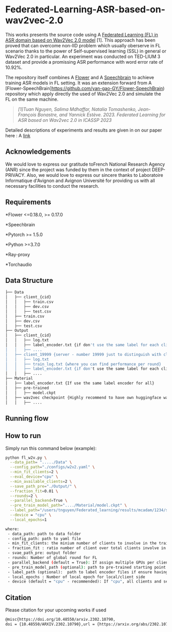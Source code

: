 # Federated-Learning-ASR-based-on-wav2vec-2.0

This works presents the source code using A [Federated Learning (FL) in ASR domain based on Wav2Vec 2.0 model](https://arxiv.org/pdf/2302.10790.pdf) [1]. This approach has been proved that can overcome non-IID problem which usually oberserve in FL scenario thanks to the power of Self-supervised learning (SSL) in general or Wav2Vec 2.0 in particular. An experiment was conducted on TED-LIUM 3 dataset and provide a promissing ASR performance with word error rate of 10.92%.

The repository itself combines A [Flower](https://flower.dev) and A [Speechbrain](https://speechbrain.github.io) to achieve training ASR models in FL setting. It was an extension forward from A [Flower-SpeechBrain]https://github.com/yan-gao-GY/Flower-SpeechBrain) repository which apply directly the used of Wav2Vec 2.0 and simulate the FL on the same machine.


> *[1]Tuan Nguyen, Salima Mdhaffar, Natalia Tomashenko, Jean-François Bonastre, and Yannick Estève. 2023. Federated Learning for ASR based on Wav2vec 2.0 in ICASSP 2023*

Detailed descriptions of experiments and results are given in on our paper here : A [link](https://arxiv.org/abs/2302.10790)


## Acknowledgements

We would love to express our gratitude toFrench National Research Agency (ANR) since the project was funded by them in the context of project DEEP-PRIVACY. 
Also, we would love to express our sincere thanks to Laboratoire Informatique d'Avignon and Avignon Université for providing us with all necessary facilities to conduct the research.

## Requirements

*Flower <=0.18.0, >= 0.17.0

*Speechbrain

*Pytorch >= 1.5.0

*Python >=3.7.0

*Ray-proxy

*Torchaudio

## Data Structure
```bash
├── Data
│   ├── client_{cid}
│   │   ├── train.csv
│   │   ├── dev.csv
│   │   ├── test.csv
│   ├── train.csv
│   ├── dev.csv
│   ├── test.csv
├── Output
│   ├── client_{cid}
│   │   ├── log.txt
│   │   ├── label_encoder.txt {if don't use the same label for each client and server}
│   │   ├── ....
│   ├── client_19999 {server - number 19999 just to distinguish with client cid. You can choose any number in the py file.}
│   │   ├── log.txt
│   │   ├── train_log.txt {where you can find performance per round}
│   │   ├── label_encoder.txt {if don't use the same label for each client and server}
│   │   ├── ....
├── Material
│   ├── label_encoder.txt {If use the same label encoder for all}
│   ├── pre-trained
│   │   ├── model.ckpt
│   ├── wav2vec checkpoint {Highly recommend to have own huggingface wav2vec2 checkpoint to avoid repeat download wav2vec2}
│   │   ├── ....

```

## Running flow
## How to run

Simply run this command below (example):
```bash
python fl_w2v.py \
  --data_path= "...../Data" \
  --config_path="./configs/w2v2.yaml" \
  --min_fit_clients=2 \
  --eval_device="cpu" \
  --min_available_clients=2 \
  --save_path_pre="./Output/" \
  --fraction_fit=0.01 \
  --rounds=2 \
  --parallel_backend=True \
  --pre_train_model_path="..../Material/model.ckpt" \
  --label_path="/users/tnguyen/Federated_learning/results/mcadam/1234/save/label_encoder.txt" \
  --device = "cpu" \
  --local_epochs=1

where: 
 - data_path: path to data folder
 - config_path: path to yaml file
 - min_fit_clients: the minium number of clients to involve in the training per round
 - fraction_fit : ratio number of client over total clients involve in the training per round
 - svae_path_pre: output folder
 - rounds: Number of global round for FL
 - parallel_backend (default = True): If assign multiple GPUs per client
 - pre_train_model_path (optional): path to pre-trained starting point (in case of resume training or having pre-trained on ASR task as starting point)
 - label_path (optional):  path to label encoder files if ensure having same encoder for all
 - local_epochs : Number of local epoch for local/client side
 - device (default = "cpu" - recommended): If "cpu", all clients and server are initialized on CPU and only pump to GPUs if needed in order to ensure enough GPUs memmory. If dataset is small or on small scale, could switch to "cuda" which will be faster (to avoid switing GPU and CPU time).
```
## Citation
Please citation for your upcoming works if used
```bash
@misc{https://doi.org/10.48550/arxiv.2302.10790,
doi = {10.48550/ARXIV.2302.10790},url = {https://arxiv.org/abs/2302.10790}, author = {Nguyen, Tuan and Mdhaffar, Salima and Tomashenko, Natalia and Bonastre, Jean-François and Estève, Yannick}, keywords = {Audio and Speech Processing (eess.AS), Machine Learning (cs.LG), Sound (cs.SD), FOS: Electrical engineering, electronic engineering, information engineering, FOS: Electrical engineering, electronic engineering, information engineering, FOS: Computer and information sciences, FOS: Computer and information sciences},title = {Federated Learning for ASR based on Wav2vec 2.0}, publisher = {arXiv},year = {2023},copyright = {Creative Commons Attribution 4.0 International}}

```